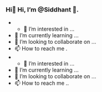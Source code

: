 ### Hi:wave: Hi, I’m @Siddhant 👋.
- - :eyes: I’m interested in ...
- :seedling: I’m currently learning ...
- 💞️ I’m looking to collaborate on ...
- :mailbox: How to reach me .
- - :eyes: I’m interested in ...
- :seedling: I’m currently learning ...
- 💞️ I’m looking to collaborate on ...
- :mailbox: How to reach me ..

